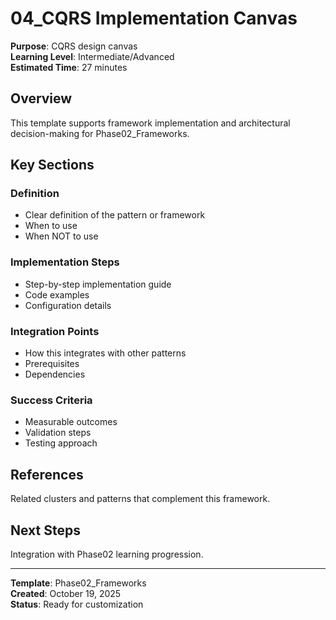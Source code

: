 # 04_CQRS Implementation Canvas

**Purpose**: CQRS design canvas  
**Learning Level**: Intermediate/Advanced  
**Estimated Time**: 27 minutes

## Overview

This template supports framework implementation and architectural decision-making for Phase02_Frameworks.

## Key Sections

### Definition
- Clear definition of the pattern or framework
- When to use
- When NOT to use

### Implementation Steps
- Step-by-step implementation guide
- Code examples
- Configuration details

### Integration Points
- How this integrates with other patterns
- Prerequisites
- Dependencies

### Success Criteria
- Measurable outcomes
- Validation steps
- Testing approach

## References

Related clusters and patterns that complement this framework.

## Next Steps

Integration with Phase02 learning progression.

---

**Template**: Phase02_Frameworks  
**Created**: October 19, 2025  
**Status**: Ready for customization
